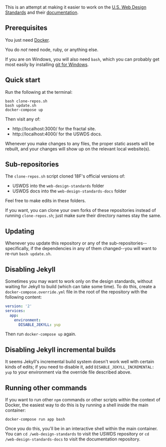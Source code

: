 This is an attempt at making it easier to work on the
[U.S. Web Design Standards][] and their [documentation][].

## Prerequisites

You just need [Docker][].

You do *not* need node, ruby, or anything else.

If you are on Windows, you will also need `bash`, which you can probably
get most easily by installing [git for Windows][].

## Quick start

Run the following at the terminal:

```
bash clone-repos.sh
bash update.sh
docker-compose up
```

Then visit any of:

  * http://localhost:3000/ for the fractal site.
  * http://localhost:4000/ for the USWDS docs.

Whenever you make changes to any files, the proper static assets
will be rebuilt, and your changes will show up on the relevant local
website(s).

## Sub-repositories

The `clone-repos.sh` script cloned 18F's official versions of:

  * USWDS into the `web-design-standards` folder
  * USWDS docs into the `web-design-standards-docs` folder

Feel free to make edits in these folders.

If you want, you can clone your own forks of these repositories
instead of running `clone-repos.sh`; just make sure their directory
names stay the same.

## Updating

Whenever you update this repository or any of the
sub-repositories--specifically, if the dependencies in any of them
changed--you will want to re-run `bash update.sh`.

## Disabling Jekyll

Sometimes you may want to work only on the design standards, without
waiting for Jekyll to build (which can take some time). To do this,
create a `docker-compose.override.yml` file in the root of the
repository with the following content:

```yaml
version: '2'
services:
  app:
    environment:
      DISABLE_JEKYLL: yup
```

Then run `docker-compose up` again.

## Disabling Jekyll incremental builds

It seems Jekyll's incremental build system doesn't work well with
certain kinds of edits; if you need to disable it, add
`DISABLE_JEKYLL_INCREMENTAL: yup` to your environment via the
override file described above.

## Running other commands

If you want to run other `npm` commands or other scripts within
the context of Docker, the easiest way to do this is by running a
shell inside the main container:

```
docker-compose run app bash
```

Once you do this, you'll be in an interactive shell within the main
container. You can `cd /web-design-standards` to visit the USWDS repository
or `cd /web-design-standards-docs` to visit the documentation repository.

[Docker]: https://www.docker.com/community-edition
[git for Windows]: https://git-for-windows.github.io/
[U.S. Web Design Standards]: https://github.com/18F/web-design-standards
[documentation]: https://github.com/18F/web-design-standards-docs
